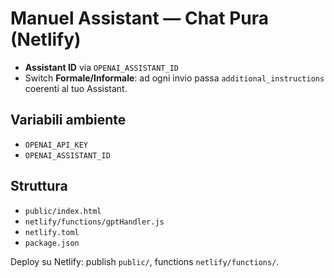 # Manuel Assistant — Chat Pura (Netlify)

- **Assistant ID** via `OPENAI_ASSISTANT_ID`
- Switch **Formale/Informale**: ad ogni invio passa `additional_instructions` coerenti al tuo Assistant.

## Variabili ambiente
- `OPENAI_API_KEY`
- `OPENAI_ASSISTANT_ID`

## Struttura
- `public/index.html`
- `netlify/functions/gptHandler.js`
- `netlify.toml`
- `package.json`

Deploy su Netlify: publish `public/`, functions `netlify/functions/`.
